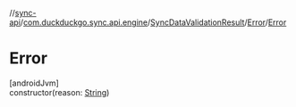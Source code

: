 //[sync-api](../../../../index.md)/[com.duckduckgo.sync.api.engine](../../index.md)/[SyncDataValidationResult](../index.md)/[Error](index.md)/[Error](-error.md)

# Error

[androidJvm]\
constructor(reason: [String](https://kotlinlang.org/api/latest/jvm/stdlib/kotlin/-string/index.html))
